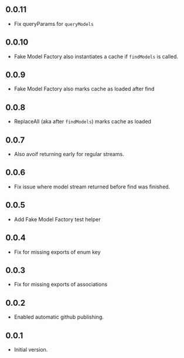 ## 0.0.11

- Fix queryParams for `queryModels`

## 0.0.10

- Fake Model Factory also instantiates a cache if `findModels` is called.

## 0.0.9

- Fake Model Factory also marks cache as loaded after find

## 0.0.8

- ReplaceAll (aka after `findModels`) marks cache as loaded

## 0.0.7

- Also avoif returning early for regular streams.

## 0.0.6

- Fix issue where model stream returned before find was finished.

## 0.0.5

- Add Fake Model Factory test helper

## 0.0.4

- Fix for missing exports of enum key

## 0.0.3

- Fix for missing exports of associations

## 0.0.2

- Enabled automatic github publishing.

## 0.0.1

- Initial version.
